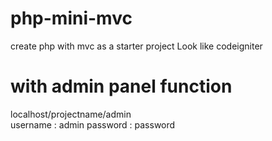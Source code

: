 # php-mini-mvc
create php with mvc as a starter project
Look like codeigniter

# with admin panel function
localhost/projectname/admin    
username : admin
password : password
